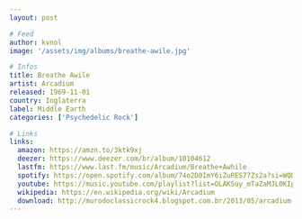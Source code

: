 ```yaml
---
layout: post

# Feed
author: kvnol
image: '/assets/img/albums/breathe-awile.jpg'

# Infos
title: Breathe Awile
artist: Arcadium
released: 1969-11-01
country: Inglaterra
label: Middle Earth
categories: ['Psychedelic Rock']

# Links
links:
  amazon: https://amzn.to/3ktk9xj
  deezer: https://www.deezer.com/br/album/10104612
  lastfm: https://www.last.fm/music/Arcadium/Breathe+Awhile
  spotify: https://open.spotify.com/album/74o2D0ImY6iZuRES77Zs2a?si=WQDYcnC9S3ODn87wDAYL0Q
  youtube: https://music.youtube.com/playlist?list=OLAK5uy_mTaZaMJL0KIp4nLVDnhIYCrHGi6nmgHws
  wikipedia: https://en.wikipedia.org/wiki/Arcadium
  download: http://murodoclassicrock4.blogspot.com.br/2013/05/arcadium-breathe-awhile-1969.html
---
```

